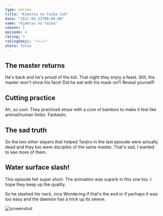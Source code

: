 ```yaml
---
type: series
title: "Kimetsu no Yaiba 1x4"
date: "2021-05-23T00:00:00"
name: "Kimetsu no Yaiba"
season: 1
episode: 4
rating: 3
ratingEmoji: "⭐️⭐️⭐️⭐️"
share: false
---
```


## The master returns

He's back and he's proud of the kid. That night they enjoy a feast. Still, the master won't show his face! Did he eat with his mask on?! Reveal yourself!

## Cutting practice

Ah, so cool. They practiced straw with a core of bamboo to make it feel like animal/human limbs. Fantastic.

## The sad truth

So the two other slayers that helped Tanjiro in the last episode were actually dead and they too were disciples of the same master. That's sad, I wanted to see more of them.

## Water surface slash!

This episode felt super short. The animation was superb in this one too.	I hope they keep up the quality.

So he slashed his neck, nice Wondering if that's the end or if perhaps it was too easy and the daemon has a trick up its sleeve.

![screenshot](https://cldup.com/zUvk-2MI2j.jpg)

